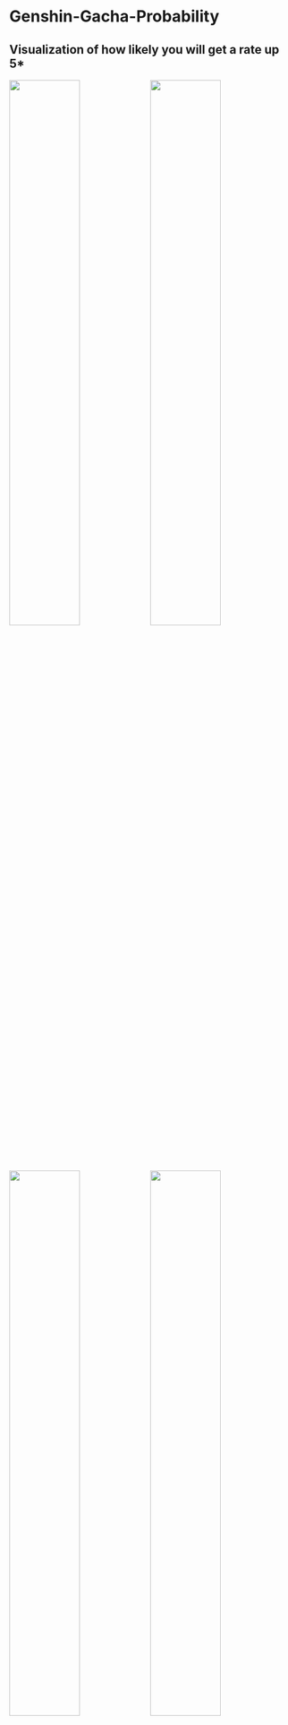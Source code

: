 # Genshin-Gacha-Probability
## Visualization of how likely you will get a rate up 5*

<img src="https://github.com/d4vidyo/Genshin-Gacha-Probability/tree/main/Plots/Diagram1.png" width="50%"></img><img src="https://github.com/d4vidyo/Genshin-Gacha-Probability/tree/main/Plots/Diagram4.png" width="50%"></img>
<img src="https://github.com/d4vidyo/Genshin-Gacha-Probability/tree/main/Plots/Diagram2.png" width="50%"></img><img src="https://github.com/d4vidyo/Genshin-Gacha-Probability/tree/main/Plots/Diagram5.png" width="50%"></img>
<img src="https://github.com/d4vidyo/Genshin-Gacha-Probability/tree/main/Plots/Diagram3.png" width="50%"></img><img src="https://github.com/d4vidyo/Genshin-Gacha-Probability/tree/main/Plots/Diagram6.png" width="50%"></img>